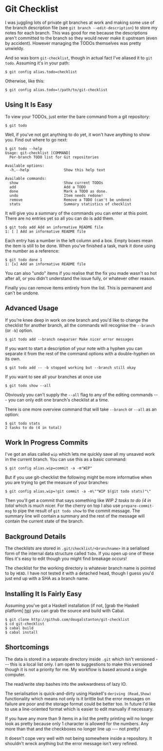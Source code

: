 # Git Checklist

I was juggling lots of private git branches at work and making some use
of the branch description file (see `git branch --edit-description`)
to store my notes for each branch. This was good for me because the
descriptions aren't committed to the branch so they would never make it
upstream (even by accident). However managing the TODOs themselves was
pretty unwieldy.

And so was born `git-checklist`, though in actual fact I've aliased it
to `git todo`. Assuming it's in your path:

    $ git config alias.todo=checklist

Otherwise, like this:

    $ git config alias.todo=!/path/to/git-checklist

## Using It Is Easy

To view your TODOs, just enter the bare command from a git repository:

    $ git todo

Well, if you've not got anything to do yet, it won't have anything to
show you. Find out where to go next:

    $ git todo --help
    Usage: git-checklist [COMMAND]
      Per-branch TODO list for Git repositories

    Available options:
      -h,--help                Show this help text

    Available commands:
      show                     Show current TODOs
      add                      Add a TODO
      done                     Mark a TODO as done.
      undo                     Item needs redone!
      remove                   Remove a TODO (can't be undone)
      stats                    Summary statistics of checklist

It will give you a summary of the commands you can enter at this point.
There are no entries yet so all you can do is add them.

    $ git todo add Add an informative README file
    1: [ ] Add an informative README file

Each entry has a number in the left column and a box. Empty boxes mean
the item is still to be done. When you've finished a task, mark it done
using the number as a reference:

    $ git todo done 1
    1: [x] Add an informative README file

You can also "undo" items if you realise that the fix you made wasn't so
hot after all, or you didn't understand the issue fully, or whatever
other reason.

Finally you can remove items entirely from the list. This is permanent
and can't be undone.

## Advanced Usage

If you're knee deep in work on one branch and you'd like to change the
checklist for another branch, all the commands will recognise the
`--branch` (or `-b`) option.

    $ git todo add --branch newparser Make nicer error messages

If you want to start a description of your note with a hyphen you can
separate it from the rest of the command options with a double-hyphen on
its own.

    $ git todo add -- -b stopped working but --branch still okay

If you want to see all your branches at once use

    $ git todo show --all

Obviously you can't supply the `--all` flag to any of the editing
commands --- you can only edit one branch's checklist at a time.

There is one more overview command that will take `--branch` or `--all`
as an option:

    $ git todo stats
    2 tasks to do (4 in total)

## Work In Progress Commits

I've got an alias called `wip` which lets me quickly save all my unsaved
work in the current branch. You can use this as a basic command:

    $ git config alias.wip=commit -a -m"WIP"

But if you use git-checklist the following might be more informative
when you are trying to get the measure of your branches:

    $ git config alias.wip=!git commit -a -m\""WIP $(git todo stats)"\"

Then you'll get a commit that says something like _WIP 2 tasks to do (4
in total_ which is much nicer. For the cherry on top I also use
`prepare-commit-msg` to pipe the result of `git todo show` to the commit
message. The summary line will contain a summary and the rest of the
message will contain the current state of the branch.

## Background Details

The checklists are stored in `.git/checklist/<branchname>` in a
serialised form of the internal data structure called `ToDo`. If you
open up one of these files it's easy to edit though you might find
breakage occurs!

The checklist for the working directory is whatever branch name is
pointed to by `HEAD`. I have not tested it with a detached head, though I
guess you'd just end up with a SHA as a branch name.

## Installing It Is Fairly Easy

Assuming you've got a Haskell installation (if not, [grab the Haskell
platform] [hp]) you can grab the source and build with Cabal.

    $ git clone http://github.com/dougalstanton/git-checklist
    $ cd git-checklist
    $ cabal build
    $ cabal install

[hp]: <http://www.haskell.org/platform>
    "Haskell for Windows, Mac OS X and Linux"

## Shortcomings

The data is stored in a separate directory inside `.git` which isn't
versioned --- this is a local list only. I am open to suggestions to
make this versioned though it is not a priority for me. My workflow is
based around a single computer.

The read/write step bashes into the awkwardness of lazy IO.

The serialisation is quick-and-dirty using Haskell's `deriving
(Read,Show)` functionality which means not only is it brittle but the
error messages on failure are poor and the storage format could be
better too. In future I'd like to use a line-oriented format which is
easier to edit manually if necessary.

If you have any more than 9 items in a list the pretty printing will no
longer look as pretty because only 1 character is allowed for the
numbers. Any more than that and the checkboxes no longer line up --- not
pretty!

It doesn't cope very well with not being somewhere inside a repository.
It shouldn't wreck anything but the error message isn't very refined.
